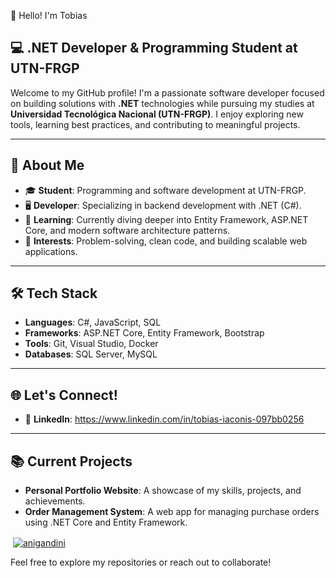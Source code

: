 
👋 Hello! I'm Tobias   
## 💻 .NET Developer & Programming Student at UTN-FRGP

Welcome to my GitHub profile! I'm a passionate software developer focused on building solutions with **.NET** technologies while pursuing my studies at **Universidad Tecnológica Nacional (UTN-FRGP)**. I enjoy exploring new tools, learning best practices, and contributing to meaningful projects.

---

## 🌟 About Me
- 🎓 **Student**: Programming and software development at UTN-FRGP.
- 🖥️ **Developer**: Specializing in backend development with .NET (C#).
- 🌱 **Learning**: Currently diving deeper into Entity Framework, ASP.NET Core, and modern software architecture patterns.
- 🤔 **Interests**: Problem-solving, clean code, and building scalable web applications.


---

## 🛠️ Tech Stack
- **Languages**: C#, JavaScript, SQL  
- **Frameworks**: ASP.NET Core, Entity Framework, Bootstrap  
- **Tools**: Git, Visual Studio, Docker  
- **Databases**: SQL Server, MySQL  

---

## 🌐 Let's Connect!
- 💼 **LinkedIn**: https://www.linkedin.com/in/tobias-iaconis-097bb0256

---

## 📚 Current Projects
- **Personal Portfolio Website**: A showcase of my skills, projects, and achievements.  
- **Order Management System**: A web app for managing purchase orders using .NET Core and Entity Framework.

<p dir="auto">&nbsp;<a target="_blank" rel="noopener noreferrer nofollow" href="https://camo.githubusercontent.com/7c2fe0c44e6d8e4c5400759869fdaa710f8def449336d1de6beb59bf75abba49/68747470733a2f2f6769746875622d726561646d652d73746174732e76657263656c2e6170702f6170693f757365726e616d653d616e6967616e64696e692673686f775f69636f6e733d74727565266c6f63616c653d656e267468656d653d6f6e656461726b"><img align="center" src="https://camo.githubusercontent.com/7c2fe0c44e6d8e4c5400759869fdaa710f8def449336d1de6beb59bf75abba49/68747470733a2f2f6769746875622d726561646d652d73746174732e76657263656c2e6170702f6170693f757365726e616d653d616e6967616e64696e692673686f775f69636f6e733d74727565266c6f63616c653d656e267468656d653d6f6e656461726b" alt="anigandini" data-canonical-src="https://github-readme-stats.vercel.app/api?username=anigandini&amp;show_icons=true&amp;locale=en&amp;theme=onedark" style="max-width: 100%;"></a></p>

Feel free to explore my repositories or reach out to collaborate!


